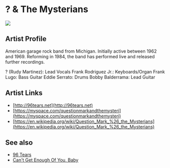 # ? & The Mysterians

![](../../asssets/artists/_and_The_Mysterians.png)

## Artist Profile

American garage rock band from Michigan. Initially active between 1962 and 1969. 
Reforming in 1984, the band has performed live and released further recordings.

? (Rudy Martinez): Lead Vocals 
Frank Rodriguez Jr.: Keyboards/Organ
Frank Lugo: Bass Guitar
Eddie Serrato: Drums
Bobby Balderrama: Lead Guitar

## Artist Links

- [http://96tears.net](http://96tears.net)
- [https://myspace.com/questionmarkandthemysteri](https://myspace.com/questionmarkandthemysteri)
- [https://en.wikipedia.org/wiki/Question_Mark_%26_the_Mysterians](https://en.wikipedia.org/wiki/Question_Mark_%26_the_Mysterians)


## See also

- [96 Tears](_and_The_Mysterians-96_Tears.md)
- [Can't Get Enough Of You, Baby](_and_The_Mysterians-Cant_Get_Enough_Of_You__Baby.md)
